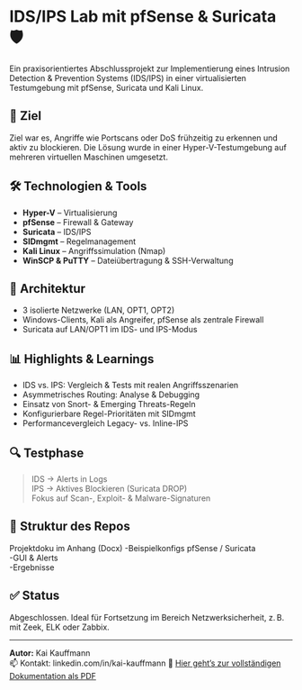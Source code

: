 # IDS/IPS Lab mit pfSense & Suricata 🛡️

Ein praxisorientiertes Abschlussprojekt zur Implementierung eines Intrusion Detection & Prevention Systems (IDS/IPS) in einer virtualisierten Testumgebung mit pfSense, Suricata und Kali Linux.

## 🎯 Ziel

Ziel war es, Angriffe wie Portscans oder DoS frühzeitig zu erkennen und aktiv zu blockieren. Die Lösung wurde in einer Hyper-V-Testumgebung auf mehreren virtuellen Maschinen umgesetzt.

## 🛠️ Technologien & Tools

- **Hyper-V** – Virtualisierung
- **pfSense** – Firewall & Gateway
- **Suricata** – IDS/IPS
- **SIDmgmt** – Regelmanagement
- **Kali Linux** – Angriffssimulation (Nmap)
- **WinSCP & PuTTY** – Dateiübertragung & SSH-Verwaltung

## 🧪 Architektur

- 3 isolierte Netzwerke (LAN, OPT1, OPT2)
- Windows-Clients, Kali als Angreifer, pfSense als zentrale Firewall
- Suricata auf LAN/OPT1 im IDS- und IPS-Modus

## 📊 Highlights & Learnings

- IDS vs. IPS: Vergleich & Tests mit realen Angriffsszenarien
- Asymmetrisches Routing: Analyse & Debugging
- Einsatz von Snort- & Emerging Threats-Regeln
- Konfigurierbare Regel-Prioritäten mit SIDmgmt
- Performancevergleich Legacy- vs. Inline-IPS

## 🔍 Testphase

> IDS → Alerts in Logs  
> IPS → Aktives Blockieren (Suricata DROP)  
> Fokus auf Scan-, Exploit- & Malware-Signaturen

## 📎 Struktur des Repos

Projektdoku im Anhang (Docx)
-Beispielkonfigs pfSense / Suricata  
-GUI & Alerts  
-Ergebnisse  
 

## ✅ Status

Abgeschlossen. Ideal für Fortsetzung im Bereich Netzwerksicherheit, z. B. mit Zeek, ELK oder Zabbix.

---

**Autor:** Kai Kauffmann  
📫 Kontakt: linkedin.com/in/kai-kauffmann 
📁 [Hier geht’s zur vollständigen Dokumentation als PDF](./docs/Projektdokumentation.pdf)
